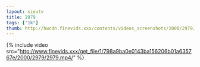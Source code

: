 ```yaml
--- 
layout: sieutv
title: 2979
tags: ["1k"]
thumb: http://hwcdn.finevids.xxx/contents/videos_screenshots/2000/2979/preview.mp4.jpg
---
```

{% include video src="http://www.finevids.xxx/get_file/1/798a9ba0e0143ba156206b01a635767e/2000/2979/2979.mp4/" %} 
